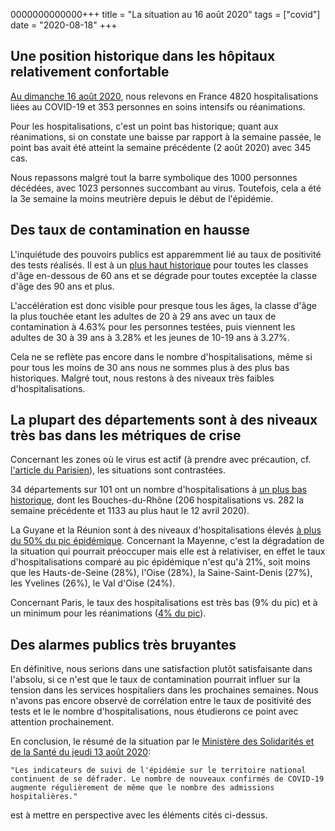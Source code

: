 0000000000000+++
title = "La situation au 16 août 2020"
tags = ["covid"]
date = "2020-08-18"
+++


## Une position historique dans les hôpitaux relativement confortable

<a href="../h1basic/">Au dimanche 16 août 2020</a>, nous relevons en France 4820 hospitalisations liées au COVID-19 et 353 personnes en soins intensifs ou réanimations.

Pour les hospitalisations, c'est un point bas historique; quant aux réanimations, si on constate une baisse par rapport à la semaine passée, le point bas avait été atteint la semaine précédente (2 août 2020) avec 345 cas.

Nous repassons malgré tout la barre symbolique des 1000 personnes décédées, avec 1023 personnes succombant au virus. Toutefois, cela a été la 3e semaine la moins meutrière depuis le début de l'épidémie.


## Des taux de contamination en hausse

L'inquiétude des pouvoirs publics est apparemment lié au taux de positivité des tests réalisés. Il est à un <a href="../sp13/">plus haut historique</a> pour toutes les classes d'âge en-dessous de 60 ans et se dégrade pour toutes exceptée la classe d'âge des 90 ans et plus.

L'accélération est donc visible pour presque tous les âges, la classe d'âge la plus touchée etant les adultes de 20 à 29 ans avec un taux de contamination à 4.63% pour les personnes testées, puis viennent les adultes de 30 à 39 ans à 3.28% et les jeunes de 10-19 ans à 3.27%.

Cela ne se reflète pas encore dans le nombre d'hospitalisations, même si pour tous les moins de 30 ans nous ne sommes plus à des plus bas historiques. Malgré tout, nous restons à des niveaux très faibles d'hospitalisations.


## La plupart des départements sont à des niveaux très bas dans les métriques de crise

Concernant les zones où le virus est actif (à prendre avec précaution, cf. <a href="https://www.leparisien.fr/societe/covid-19-ces-deux-failles-qui-biaisent-le-nombre-reel-de-nouveaux-cas-a-paris-14-08-2020-8367897.php">l'article du Parisien</a>), les situations sont contrastées.

34 départements sur 101 ont un nombre d'hospitalisations à <a href="../h1hostp/">un plus bas historique</a>, dont les Bouches-du-Rhône (206 hospitalisations vs. 282 la semaine précédente et 1133 au plus haut le 12 avril 2020).

La Guyane et la Réunion sont à des niveaux d'hospitalisations élevés <a href="../h1hosp2/">à plus du 50% du pic épidémique</a>. Concernant la Mayenne, c'est la dégradation de la situation qui pourrait préoccuper mais elle est à relativiser, en effet le taux d'hospitalisations comparé au pic épidémique n'est qu'à 21%, soit moins que les Hauts-de-Seine (28%), l'Oise (28%), la Saine-Saint-Denis (27%), les Yvelines (26%), le Val d'Oise (24%).

Concernant Paris, le taux des hospitalisations est très bas (9% du pic) et à un minimum pour les réanimations (<a href="../h1rea2/">4% du pic</a>).


## Des alarmes publics très bruyantes

En définitive, nous serions dans une satisfaction plutôt satisfaisante dans l'absolu, si ce n'est que le taux de contamination pourrait influer sur la tension dans les services hospitaliers dans les prochaines semaines. Nous n'avons pas encore observé de corrélation entre le taux de positivité des tests et le le nombre d'hospitalisations, nous étudierons ce point avec attention prochainement.

En conclusion, le résumé de la situation par le <a href="https://solidarites-sante.gouv.fr/actualites/presse/communiques-de-presse/article/point-de-situation-covid-19-communique-de-presse-du-13-aout-2020">Ministère des Solidarités et de la Santé du jeudi 13 août 2020</a>:
    
    "Les indicateurs de suivi de l'épidémie sur le territoire national continuent de se défrader. Le nombre de nouveaux confirmés de COVID-19 augmente régulièrement de même que le nombre des admissions hospitalières."

est à mettre en perspective avec les éléments cités ci-dessus.

